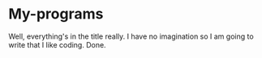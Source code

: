 # My-programs
Well, everything's in the title really.
I have no imagination so I am going to write that I like coding. Done.
